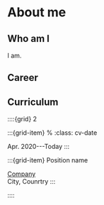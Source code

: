 # About me

## Who am I

I am.


## Career


## Curriculum

::::{grid} 2

:::{grid-item}
% :class: cv-date

Apr. 2020---Today
:::

:::{grid-item}
Position name

[Company](https://this_company.com/)\
City, Counrtry
:::

::::

